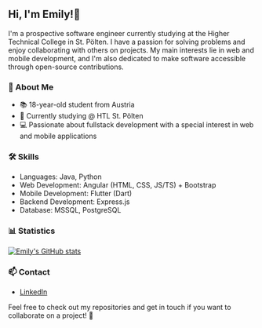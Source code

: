 ## Hi, I'm Emily!👋

I'm a prospective software engineer currently studying at the Higher Technical College in St. Pölten. I have a passion for solving problems and enjoy collaborating with others on projects. My main interests lie in web and mobile development, and I'm also dedicated to make software accessible through open-source contributions.

### 🦆 About Me

- 📚 18-year-old student from Austria
- 🏫 Currently studying @ HTL St. Pölten
- 💻 Passionate about fullstack development with a special interest in web and mobile applications

### 🛠️ Skills

- Languages: Java, Python
- Web Development: Angular (HTML, CSS, JS/TS) + Bootstrap
- Mobile Development: Flutter (Dart)
- Backend Development: Express.js
- Database: MSSQL, PostgreSQL

### 📊 Statistics

[![Emily's GitHub stats](https://github-readme-stats.vercel.app/api?username=emilyAtzr)](https://github.com/anuraghazra/github-readme-stats)

### 📫 Contact

- [LinkedIn](https://www.linkedin.com/in/emily-atzinger-833466265/)

Feel free to check out my repositories and get in touch if you want to collaborate on a project! 🚀

